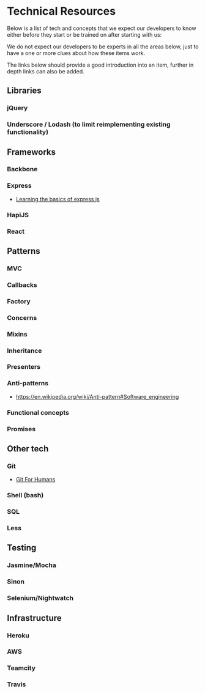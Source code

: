 # Technical Resources

Below is a list of tech and concepts that we expect our developers to know either before they start or be trained on after starting with us:

We do not expect our developers to be experts in all the areas below, just to have a one or more clues about how these items work.

The links below should provide a good introduction into an item, further in depth links can also be added.

## Libraries

### jQuery

### Underscore / Lodash (to limit reimplementing existing functionality)

## Frameworks

### Backbone

### Express

* [Learning the basics of express js](http://hungrygeek.holidayextras.co.uk/expressjs/2015/04/20/learning-the-basics-of-expressjs/)

### HapiJS

### React

## Patterns

### MVC

### Callbacks

### Factory

### Concerns

### Mixins

### Inheritance

### Presenters

### Anti-patterns

* https://en.wikipedia.org/wiki/Anti-pattern#Software_engineering

### Functional concepts

### Promises

## Other tech

### Git

* [Git For Humans](https://speakerdeck.com/dancork/2015)

### Shell (bash)

### SQL

### Less

## Testing

### Jasmine/Mocha

### Sinon

### Selenium/Nightwatch

## Infrastructure

### Heroku

### AWS

### Teamcity

### Travis
